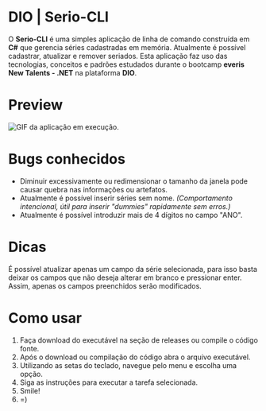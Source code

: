
#  DIO | Serio-CLI

 O **Serio-CLI** é uma simples aplicação de linha de comando construída em **C#** que gerencia séries cadastradas em memória. Atualmente é possível cadastrar, atualizar e remover seriados. Esta aplicação faz uso das tecnologias, conceitos e padrões estudados durante o bootcamp  **everis New Talents - .NET** na plataforma **DIO**.
 # Preview
 ![GIF da aplicação em execução.](https://im3.ezgif.com/tmp/ezgif-3-89f10bfd121c.gif)
 
 # Bugs conhecidos
 
 - Diminuir excessivamente ou redimensionar o tamanho da janela pode causar quebra nas informações ou artefatos. 
 - Atualmente é possível inserir séries sem nome. *(Comportamento intencional, útil para inserir "dummies" rapidamente sem erros.)*
 - Atualmente é possível introduzir mais de 4 dígitos no campo "ANO".

# Dicas
É possível atualizar apenas um campo da série selecionada, para isso basta deixar os campos que não deseja alterar em branco e pressionar enter. Assim, apenas os campos preenchidos serão modificados.
#  Como usar
 1. Faça download do executável na seção de releases ou compile o código fonte.
 2. Após o download ou compilação do código abra o arquivo executável.
3. Utilizando as setas do teclado, navegue pelo menu e escolha uma opção.
4. Siga as instruções para executar a tarefa selecionada.
5. Smile! 
6. =)

